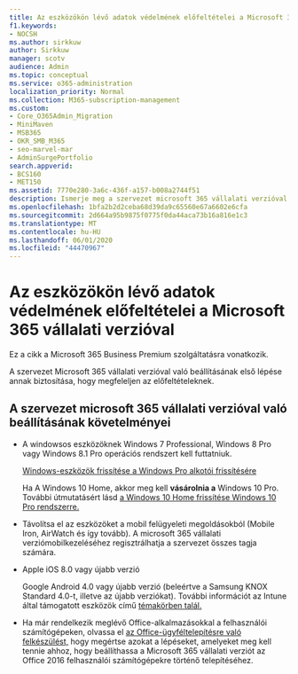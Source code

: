 ```yaml
---
title: Az eszközökön lévő adatok védelmének előfeltételei a Microsoft 365 vállalati verzióval
f1.keywords:
- NOCSH
ms.author: sirkkuw
author: Sirkkuw
manager: scotv
audience: Admin
ms.topic: conceptual
ms.service: o365-administration
localization_priority: Normal
ms.collection: M365-subscription-management
ms.custom:
- Core_O365Admin_Migration
- MiniMaven
- MSB365
- OKR_SMB_M365
- seo-marvel-mar
- AdminSurgePortfolio
search.appverid:
- BCS160
- MET150
ms.assetid: 7770e280-3a6c-436f-a157-b008a2744f51
description: Ismerje meg a szervezet microsoft 365 vállalati verzióval történő beállításának és a munkahelyi adatok védelmének követelményeit a felhasználók eszközein.
ms.openlocfilehash: 1bfa2b2d2ceba68d39da9c65560e67a6602e6cfa
ms.sourcegitcommit: 2d664a95b9875f0775f0da44aca73b16a816e1c3
ms.translationtype: MT
ms.contentlocale: hu-HU
ms.lasthandoff: 06/01/2020
ms.locfileid: "44470967"
---
```

# <a name="prerequisites-for-protecting-data-on-devices-with-microsoft-365-for-business"></a>Az eszközökön lévő adatok védelmének előfeltételei a Microsoft 365 vállalati verzióval

Ez a cikk a Microsoft 365 Business Premium szolgáltatásra vonatkozik.

A szervezet Microsoft 365 vállalati verzióval való beállításának első lépése annak biztosítása, hogy megfeleljen az előfeltételeknek.
  
## <a name="requirements-for-setting-up-your-organization-with-microsoft-365-for-business"></a>A szervezet microsoft 365 vállalati verzióval való beállításának követelményei

- A windowsos eszközöknek Windows 7 Professional, Windows 8 Pro vagy Windows 8.1 Pro operációs rendszert kell futtatniuk.
    
    [Windows-eszközök frissítése a Windows Pro alkotói frissítésére](upgrade-to-windows-pro-creators-update.md)
    
    Ha A Windows 10 Home, akkor meg kell **vásárolnia a** Windows 10 Pro. További útmutatásért lásd [a Windows 10 Home frissítése Windows 10 Pro rendszerre.](https://support.office.com/article/0aee10c1-4d34-43ee-a325-579c6c2df90e?ui=en-US&rs=en-US&ad=US) 
    
- Távolítsa el az eszközöket a mobil felügyeleti megoldásokból (Mobile Iron, AirWatch és így tovább). A microsoft 365 vállalati verziómobilkezeléséhez regisztrálhatja a szervezet összes tagja számára.
    
- Apple iOS 8.0 vagy újabb verzió
    
    Google Android 4.0 vagy újabb verzió (beleértve a Samsung KNOX Standard 4.0-t, illetve az újabb verziókat). További információt az Intune által támogatott eszközök című [témakörben talál.](https://go.microsoft.com/fwlink/p/?linkid=852307)
    
- Ha már rendelkezik meglévő Office-alkalmazásokkal a felhasználói számítógépeken, olvassa el [az Office-ügyféltelepítésre való felkészülést,](prepare-for-office-client-deployment.md) hogy megértse azokat a lépéseket, amelyeket meg kell tennie ahhoz, hogy beállíthassa a Microsoft 365 vállalati verziót az Office 2016 felhasználói számítógépekre történő telepítéséhez. 
